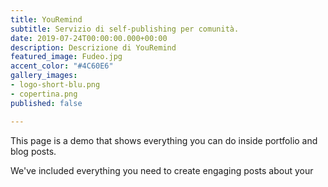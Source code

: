 ```yaml
---
title: YouRemind
subtitle: Servizio di self-publishing per comunità.
date: 2019-07-24T00:00:00.000+00:00
description: Descrizione di YouRemind
featured_image: Fudeo.jpg
accent_color: "#4C60E6"
gallery_images:
- logo-short-blu.png
- copertina.png
published: false

---
```

This page is a demo that shows everything you can do inside portfolio and blog posts.

We've included everything you need to create engaging posts about your 